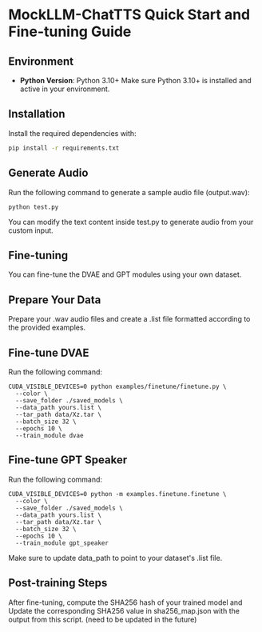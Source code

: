 # MockLLM-ChatTTS Quick Start and Fine-tuning Guide

## Environment

- **Python Version**: Python 3.10+
Make sure Python 3.10+ is installed and active in your environment.

## Installation

Install the required dependencies with:

```bash
pip install -r requirements.txt
```
## Generate Audio
Run the following command to generate a sample audio file (output.wav):
```
python test.py
```
You can modify the text content inside test.py to generate audio from your custom input.

## Fine-tuning
You can fine-tune the DVAE and GPT modules using your own dataset.

## Prepare Your Data
Prepare your .wav audio files and create a .list file formatted according to the provided examples.

## Fine-tune DVAE
Run the following command:
```
CUDA_VISIBLE_DEVICES=0 python examples/finetune/finetune.py \
  --color \
  --save_folder ./saved_models \
  --data_path yours.list \
  --tar_path data/Xz.tar \
  --batch_size 32 \
  --epochs 10 \
  --train_module dvae
```
## Fine-tune GPT Speaker
Run the following command:
```
CUDA_VISIBLE_DEVICES=0 python -m examples.finetune.finetune \
  --color \
  --save_folder ./saved_models \
  --data_path yours.list \
  --tar_path data/Xz.tar \
  --batch_size 32 \
  --epochs 10 \
  --train_module gpt_speaker
```
Make sure to update data_path to point to your dataset's .list file.

## Post-training Steps
After fine-tuning, compute the SHA256 hash of your trained model and Update the corresponding SHA256 value in sha256_map.json with the output from this script. (need to be updated in the future)

